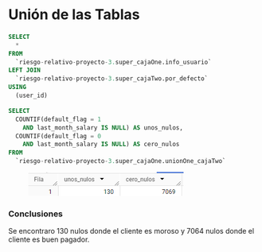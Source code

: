 # Unión de las Tablas

```sql
SELECT
  *
FROM
  `riesgo-relativo-proyecto-3.super_cajaOne.info_usuario`
LEFT JOIN
  `riesgo-relativo-proyecto-3.super_cajaTwo.por_defecto` 
USING
  (user_id)
```

```sql
SELECT
  COUNTIF(default_flag = 1
    AND last_month_salary IS NULL) AS unos_nulos,
  COUNTIF(default_flag = 0
    AND last_month_salary IS NULL) AS cero_nulos
FROM
  `riesgo-relativo-proyecto-3.super_cajaOne.unionOne_cajaTwo`
```

<figure><img src="../../../.gitbook/assets/image (43).png" alt=""><figcaption></figcaption></figure>

### Conclusiones

Se encontraro 130 nulos donde el cliente es moroso y 7064 nulos donde el cliente es buen pagador.
